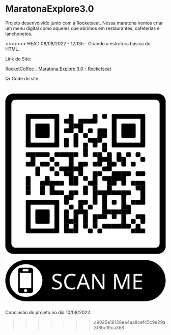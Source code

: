 # MaratonaExplore3.0

Projeto desenvolvido junto com a Rocketseat. Nessa maratona iremos criar um menu digital como aqueles que abrimos em restaurantes, cafeterias e lanchonetes.

<<<<<<< HEAD
08/08/2022 - 12:13h - Criando a estrutura básica do HTML.

Link do Site:

[RocketCoffee - Maratona Explore 3.0 - Rocketseat](https://fascinating-kelpie-72ee07.netlify.app/)

Qr Code do site:

![](frame.svg)
=======
Conclusão do projeto no dia 10/08/2022.
>>>>>>> c9025e18128ea4aa8cef45c9e29a3f8bc19ca368
